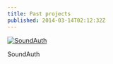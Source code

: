```yaml
---
title: Past projects
published: 2014-03-14T02:12:32Z
---
```


[![SoundAuth](https://static.thinkingandcomputing.com/2014/03/f_page_s.png)](./soundauth.html)

SoundAuth
